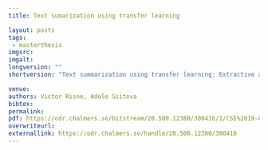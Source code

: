 ```yaml
---
title: Text sumarization using transfer learning

layout: posts
tags:
 - masterthesis
imgsrc: 
imgalt: 
longversion: ""
shortversion: "Text summarization using transfer learning: Extractive and abstractive summarization using BERT and GPT-2 on news and podcast data. In collaboration with Spotify."

venue: 
authors: Victor Risne, Adele Siitova
bibtex: 
permalink:
pdf: https://odr.chalmers.se/bitstream/20.500.12380/300416/1/CSE%2019-83%20ODR%20Risne%20Siltova.pdf
overwriteurl: 
externallink: https://odr.chalmers.se/handle/20.500.12380/300416
---
```


